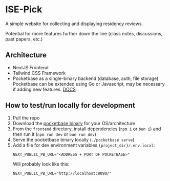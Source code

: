 # ISE-Pick
A simple website for collecting and displaying residency reviews.

Potential for more features further down the line (class notes, discussions, past papers, etc.)

## Architecture
- NextJS Frontend
- Tailwind CSS Framework
- Pocketbase as a single-binary backend (database, auth, file storage)
	Pocketbase can be extended using Go or Javascript, may be necessary if adding new features. [DOCS](https://pocketbase.io/docs/use-as-framework/)

## How to test/run locally for development
1. Pull the repo
2. Download the [pocketbase binary](https://pocketbase.io/docs/) for your OS/architecture
3. From the `frontend` directory, install dependencies (`npm i` or `bun i`) and then run it (`npm run dev` or `bun run dev`)
4. Serve the pocketbase binary locally (`./pocketbase serve`)
5. Add a file for dev environment variables `{project_dir}/.env.local`:
	```
	NEXT_PUBLIC_PB_URL="<ADDRESS + PORT OF POCKETBASE>"
	```
	Will probably look like this:
	```
	NEXT_PUBLIC_PB_URL="http://localhost:8090/"
	```

